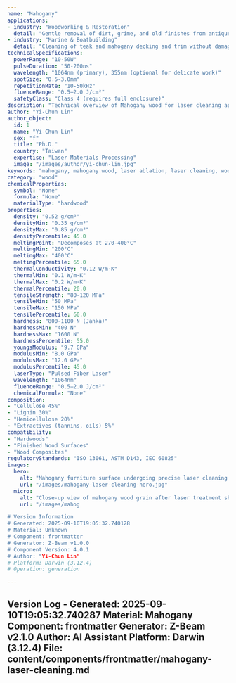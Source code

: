```yaml
---
name: "Mahogany"
applications:
- industry: "Woodworking & Restoration"
  detail: "Gentle removal of dirt, grime, and old finishes from antique mahogany furniture"
- industry: "Marine & Boatbuilding"
  detail: "Cleaning of teak and mahogany decking and trim without damaging the wood grain"
technicalSpecifications:
  powerRange: "10-50W"
  pulseDuration: "50-200ns"
  wavelength: "1064nm (primary), 355nm (optional for delicate work)"
  spotSize: "0.5-3.0mm"
  repetitionRate: "10-50kHz"
  fluenceRange: "0.5–2.0 J/cm²"
  safetyClass: "Class 4 (requires full enclosure)"
description: "Technical overview of Mahogany wood for laser cleaning applications, including optimal low-fluence wavelength interaction for surface restoration without charring."
author: "Yi-Chun Lin"
author_object:
  id: 1
  name: "Yi-Chun Lin"
  sex: "f"
  title: "Ph.D."
  country: "Taiwan"
  expertise: "Laser Materials Processing"
  image: "/images/author/yi-chun-lin.jpg"
keywords: "mahogany, mahogany wood, laser ablation, laser cleaning, wood restoration, non-contact cleaning, pulsed fiber laser, surface contamination removal, antique furniture cleaning"
category: "wood"
chemicalProperties:
  symbol: "None"
  formula: "None"
  materialType: "hardwood"
properties:
  density: "0.52 g/cm³"
  densityMin: "0.35 g/cm³"
  densityMax: "0.85 g/cm³"
  densityPercentile: 45.0
  meltingPoint: "Decomposes at 270-400°C"
  meltingMin: "200°C"
  meltingMax: "400°C"
  meltingPercentile: 65.0
  thermalConductivity: "0.12 W/m·K"
  thermalMin: "0.1 W/m·K"
  thermalMax: "0.2 W/m·K"
  thermalPercentile: 20.0
  tensileStrength: "80-120 MPa"
  tensileMin: "50 MPa"
  tensileMax: "150 MPa"
  tensilePercentile: 60.0
  hardness: "800-1100 N (Janka)"
  hardnessMin: "400 N"
  hardnessMax: "1600 N"
  hardnessPercentile: 55.0
  youngsModulus: "9.7 GPa"
  modulusMin: "8.0 GPa"
  modulusMax: "12.0 GPa"
  modulusPercentile: 45.0
  laserType: "Pulsed Fiber Laser"
  wavelength: "1064nm"
  fluenceRange: "0.5–2.0 J/cm²"
  chemicalFormula: "None"
composition:
- "Cellulose 45%"
- "Lignin 30%"
- "Hemicellulose 20%"
- "Extractives (tannins, oils) 5%"
compatibility:
- "Hardwoods"
- "Finished Wood Surfaces"
- "Wood Composites"
regulatoryStandards: "ISO 13061, ASTM D143, IEC 60825"
images:
  hero:
    alt: "Mahogany furniture surface undergoing precise laser cleaning revealing original wood grain"
    url: "/images/mahogany-laser-cleaning-hero.jpg"
  micro:
    alt: "Close-up view of mahogany wood grain after laser treatment showing clean surface preservation"
    url: "/images/mahog

# Version Information
# Generated: 2025-09-10T19:05:32.740128
# Material: Unknown
# Component: frontmatter
# Generator: Z-Beam v1.0.0
# Component Version: 4.0.1
# Author: "Yi-Chun Lin"
# Platform: Darwin (3.12.4)
# Operation: generation

---
```

Version Log - Generated: 2025-09-10T19:05:32.740287
Material: Mahogany
Component: frontmatter
Generator: Z-Beam v2.1.0
Author: AI Assistant
Platform: Darwin (3.12.4)
File: content/components/frontmatter/mahogany-laser-cleaning.md
---